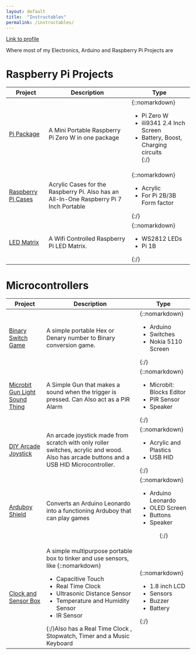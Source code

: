 ```yaml
---
layout: default
title:  "Instructables"
permalink: /instructables/
---
```


[Link to profile](https://www.instructables.com/member/Hackin7/instructables/)

Where most of my Electronics, Arduino and Raspberry Pi Projects are

# Raspberry Pi Projects

|Project | Description | Type |
|-|-|-|
[Pi Package](https://www.instructables.com/id/Pi-Package/)| A Mini Portable Raspberry Pi Zero W in one package |{::nomarkdown}<ul><li>Pi Zero W</li><li>ili9341 2.4 Inch Screen</li><li> Battery, Boost, Charging circuits</li>{:/}
[Raspberry Pi Cases](https://www.instructables.com/id/Raspberry-Pi-Cases-1/)|Acrylic Cases for the Raspberry Pi. Also has an All-In-One Raspberry Pi 7 Inch Portable|{::nomarkdown}<ul><li>Acrylic</li><li>For Pi 2B/3B Form factor</li></ul>{:/}
[LED Matrix](https://www.instructables.com/id/LED-Matrix-2/)| A Wifi Controlled Raspberry Pi LED Matrix.|{::nomarkdown}<ul><li>WS2812 LEDs</li><li>Pi 1B</li></ul>{:/}

# Microcontrollers

| Project | Description | Type |
|-|-|-|
[Binary Switch Game](https://www.instructables.com/id/Binary-Switch-Game/)|A simple portable Hex or Denary number to Binary conversion game.|{::nomarkdown}<ul><li>Arduino</li><li>Switches</li><li>Nokia 5110 Screen</li></ul> {:/}
[Microbit Gun Light Sound Thing](https://www.instructables.com/id/Microbit-Gun-Light-Sound-Thing-Toy/)| A Simple Gun that makes a sound when the trigger is pressed. Can Also act as a PIR Alarm| {::nomarkdown}<ul><li>Microbit: Blocks Editor</li><li>PIR Sensor</li><li>Speaker</li></ul>{:/}
[DIY Arcade Joystick](https://www.instructables.com/id/DIY-Arcade-Joystick/)| An arcade joystick made from scratch with only roller switches, acrylic and wood. Also has arcade buttons and a USB HID Microcontroller.|{::nomarkdown}<ul><li>Acrylic and Plastics</li><li>USB HID</ul>{:/}
[Arduboy Shield](https://www.instructables.com/id/Arduboy-Shield/)| Converts an Arduino Leonardo into a functioning Arduboy that can play games| {::nomarkdown}<ul><li>Arduino Leonardo</li><li>OLED Screen</li><li>Buttons</li><li>Speaker</li><ul>{:/}
[Clock and Sensor Box](https://www.instructables.com/id/Clock-and-Sensor-Box/)| A simple multipurpose portable box to tinker and use sensors, like {::nomarkdown}<ul><li>Capacitive Touch</li><li>Real Time Clock</li><li>Ultrasonic Distance Sensor</li><li>Temperature and Humidity Sensor</li><li>IR Sensor</li></ul>{:/}Also has a Real Time Clock , Stopwatch, Timer and a Music Keyboard|{::nomarkdown}<ul><li>1.8 inch LCD</li><li>Sensors</li><li>Buzzer</li><li>Battery</li></ul>{:/}
